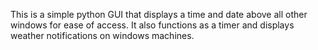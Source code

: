 This is a simple python GUI that displays a time and date above all other windows for ease of access.
It also functions as a timer and displays weather notifications on windows machines.
